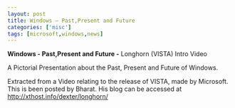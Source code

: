 ```yaml
---
layout: post
title: Windows – Past,Present and Future
categories: ['misc']
tags: [microsoft,windows,news]
---
```

<b>Windows - Past,Present and Future -</b> Longhorn (VISTA) Intro Video

A Pictorial Presentation about the Past, Present and Future of Windows.

Extracted from a Video relating to the release of VISTA, made by Microsoft. This is been posted by Bharat. His blog can be accessed at <a href="http://xthost.info/dexter/longhorn/">http://xthost.info/dexter/longhorn/</a>
